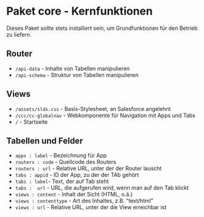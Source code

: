 # Paket core - Kernfunktionen

Dieses Paket sollte stets installiert sein, um Grundfunktionen für den Betrieb zu liefern.

## Router

* `/api-data` - Inhalte von Tabellen manipulieren
* `/api-schema` - Struktur von Tabellen manipulieren

## Views

* `/assets/slds.css` - Basis-Stylesheet, an Salesforce angelehnt
* `/ccc/cc-globalnav` - Webkomponente für Navigation mit Apps und Tabs
* `/` - Startseite

## Tabellen und Felder

* `apps : label` - Bezeichnung für App
* `routers : code` - Quellcode des Routers
* `routers : url` - Relative URL, unter der der Router lauscht
* `tabs : appid` - ID der App, zu der der TAb gehört
* `tabs : label`- Text, der auf Tab steht
* `tabs :  url` - URL, die aufgerufen wird, wenn man auf den Tab klickt
* `views : content` - Inhalt der Sicht (HTML, o.ä.)
* `views : contenttype` - Art des Inhaltes, z.B. "text/html"
* `views : url` - Relative URL, unter der die View erreichbar ist

